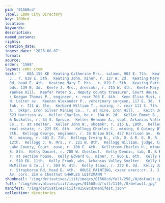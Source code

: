 ```yaml
---
pid: '01568cd'
label: 1890 City Directory
key: 1890cd
location: 
keywords: 
description: 
named_persons: 
rights: 
creation_date: 
ingest_date: '2023-08-07'
format: 
source: 
order: '1568'
layout: cmhc_item
text: "   KEA 155 KE  Keating Catherine Mrs., saloon, 904 E. 7th.  Keating Jeremiah
  J., r. 819 E. 5th.  Keating John, miner, r. 127 W. 2d.  Keating Mary Mrs., r. Strayhorse
  Rd, head E. 4th.  Keating Mary T. Mrs., r. 819 E. 5th.  Keating Patrick, miner,
  bds. 139 E. 3d.  Keefe J. Mrs., dressmkr, r. 215 W. 4th.  Keefe Mary Ann Mrs., r.
  Yankee Hill.  Keefer Peter S., deputy county treasurer, Court House, r. 128 W. 8th.
  \ Keegan Thomas P., engineer, r. rear 706 E. 4th.  Keen Eliza Misi, col’d, r. 310
  N. Leiter av.  Keenan Alexander P., veterinary surgeon, 117 E. 3d.  Kegler Andrew,
  lab, r. 721 W. Elm.  Kerbard William T., mining, r. rear 111 E. 7th.  Keith Charles
  A., bkkpr, Iron Silver Mining Co., r. at mine, Iron Hill. .  Keith John G., physician,
  523 Harrison av.  Keller Charles, he r. 104 W. 2d.  Keller Emmet B., driver, Reef
  & Nuckolls, r. 34 S. Spruce.  Keller Hermann A., supt, Arkansas Valley Smelting
  Co., r. at smelter.  Keller John W., shoemkr, r. 215 E. 10th.  Kellerman Henry,
  real estate, r. 225 EK. 8th.  Kellogg Charles C., mining, 6 Quincy Blk, r. 401 E.
  7th.  Kellogg George, engineer, r. 30 Union Blk, 427 Harrison av.  Kellogg George
  W., mining, r. 401 E. 7th.  Kellogg Irving N., clk, D. & R. G. R. R., r. 125 W.
  12th.  Kellogg J. N. Mrs., r. 221 W. 8th.  Kellogg William, judge, Criminal Court,
  Lake County, Court  ouse, r. 108 E. 4th.  Kellstrom Charles H., miner, bds. 400
  E. 8th.  Kelly Daniel, r. 700 W. Chestnut.  Kelly Dennis, lab, D. & R. G. R. R.,,
  r. at section house.  Kelly Edward G., miner, r. 805 E. 6th.  Kelly Edward S., miner,
  r. 510 EK. 11th.  Kelly Frank, wks, Arkansas Valley Smelter.  Kelly Hugh, (Neil
  McMillen & Co.,) r. 304 W. 4th.  Kelly Isaac, r. 222 E. 3d.  Kelly James, miner,
  r. Strayhorse Rd, head E. 4th.  HOUSE PAINTING, cxasr ererz:cr. J. J, QUINN  Leiter
  Av. cors. Zim & Chestnut GHARLES LEITZMANN "
thumbnail: "/img/derivatives/iiif/images/01568cd/full/250,/0/default.jpg"
full: "/img/derivatives/iiif/images/01568cd/full/1140,/0/default.jpg"
manifest: "/img/derivatives/iiif/01568cd/manifest.json"
collection: directories
---
```

